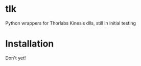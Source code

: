 # tlk
Python wrappers for Thorlabs Kinesis dlls, still in initial testing

# Installation
Don't yet!
